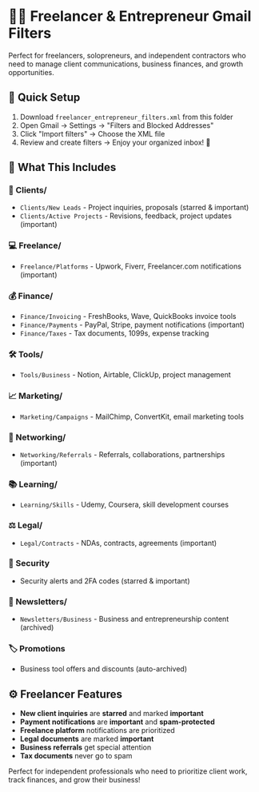 # 💼🚀 Freelancer & Entrepreneur Gmail Filters

Perfect for freelancers, solopreneurs, and independent contractors who need to manage client communications, business finances, and growth opportunities.

## 🚀 Quick Setup
1. Download `freelancer_entrepreneur_filters.xml` from this folder
2. Open Gmail → Settings → "Filters and Blocked Addresses"
3. Click "Import filters" → Choose the XML file
4. Review and create filters → Enjoy your organized inbox! 🎉

## 🎯 What This Includes

### **👥 Clients/**
- `Clients/New Leads` - Project inquiries, proposals (starred & important)
- `Clients/Active Projects` - Revisions, feedback, project updates (important)

### **💻 Freelance/**
- `Freelance/Platforms` - Upwork, Fiverr, Freelancer.com notifications (important)

### **💰 Finance/**
- `Finance/Invoicing` - FreshBooks, Wave, QuickBooks invoice tools
- `Finance/Payments` - PayPal, Stripe, payment notifications (important)
- `Finance/Taxes` - Tax documents, 1099s, expense tracking

### **🛠️ Tools/**
- `Tools/Business` - Notion, Airtable, ClickUp, project management

### **📈 Marketing/**
- `Marketing/Campaigns` - MailChimp, ConvertKit, email marketing tools

### **🤝 Networking/**
- `Networking/Referrals` - Referrals, collaborations, partnerships (important)

### **📚 Learning/**
- `Learning/Skills` - Udemy, Coursera, skill development courses

### **⚖️ Legal/**
- `Legal/Contracts` - NDAs, contracts, agreements (important)

### **🔐 Security**
- Security alerts and 2FA codes (starred & important)

### **📰 Newsletters/**
- `Newsletters/Business` - Business and entrepreneurship content (archived)

### **🏷️ Promotions**
- Business tool offers and discounts (auto-archived)

## ⚙️ Freelancer Features
- **New client inquiries** are **starred** and marked **important**
- **Payment notifications** are **important** and **spam-protected**
- **Freelance platform** notifications are prioritized
- **Legal documents** are marked **important**
- **Business referrals** get special attention
- **Tax documents** never go to spam

Perfect for independent professionals who need to prioritize client work, track finances, and grow their business!
